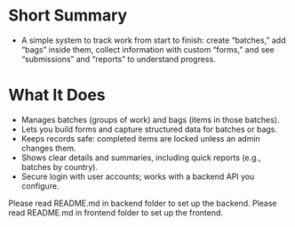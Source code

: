 # Short Summary

- A simple system to track work from start to finish: create “batches,” add “bags” inside them, collect information with custom “forms,” and see “submissions” and “reports” to understand progress.

# What It Does

- Manages batches (groups of work) and bags (items in those batches).
- Lets you build forms and capture structured data for batches or bags.
- Keeps records safe: completed items are locked unless an admin changes them.
- Shows clear details and summaries, including quick reports (e.g., batches by country).
- Secure login with user accounts; works with a backend API you configure.

Please read README.md in backend folder to set up the backend.
Please read README.md in frontend folder to set up the frontend.
